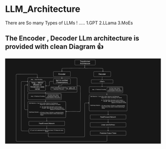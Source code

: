 # LLM_Architecture
There are So many Types of LLMs ! .....
1.GPT
2.LLama
3.MoEs

The Encoder , Decoder LLm architecture is provided with clean Diagram 👍 
---
<img src="https://raw.githubusercontent.com/UddavGoshika/LLM_Architecture/refs/heads/main/LLM_Architecture.png">
